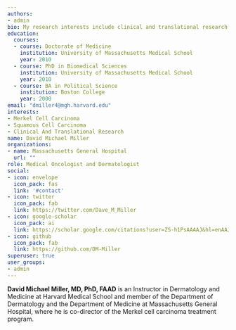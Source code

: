 ```yaml
---
authors:
- admin
bio: My research interests include clinical and translational research in advanced skin cancers.
education:
  courses:
  - course: Doctorate of Medicine
    institution: University of Massachusetts Medical School
    year: 2010
  - course: PhD in Biomedical Sciences
    institution: University of Massachusetts Medical School
    year: 2010
  - course: BA in Political Science
    institution: Boston College
    year: 2000
email: "dmiller4@mgh.harvard.edu"
interests:
- Merkel Cell Carcinoma
- Squamous Cell Carcinoma
- Clinical And Translational Research
name: David Michael Miller
organizations:
- name: Massachusetts General Hospital
  url: ""
role: Medical Oncologist and Dermatologist
social:
- icon: envelope
  icon_pack: fas
  link: '#contact'
- icon: twitter
  icon_pack: fab
  link: https://twitter.com/Dave_M_Miller
- icon: google-scholar
  icon_pack: ai
  link: https://scholar.google.com/citations?user=ZS-h1PsAAAAJ&hl=enAAJ
- icon: github
  icon_pack: fab
  link: https://github.com/DM-Miller
superuser: true
user_groups:
- admin
---
```


**David Michael Miller, MD, PhD, FAAD** is an Instructor in Dermatology and Medicine at Harvard Medical School and member of the Department of Dermatology and the Department of Medicine at Massachusetts General Hospital, where he is co-director of the Merkel cell carcinoma treatment program. 
